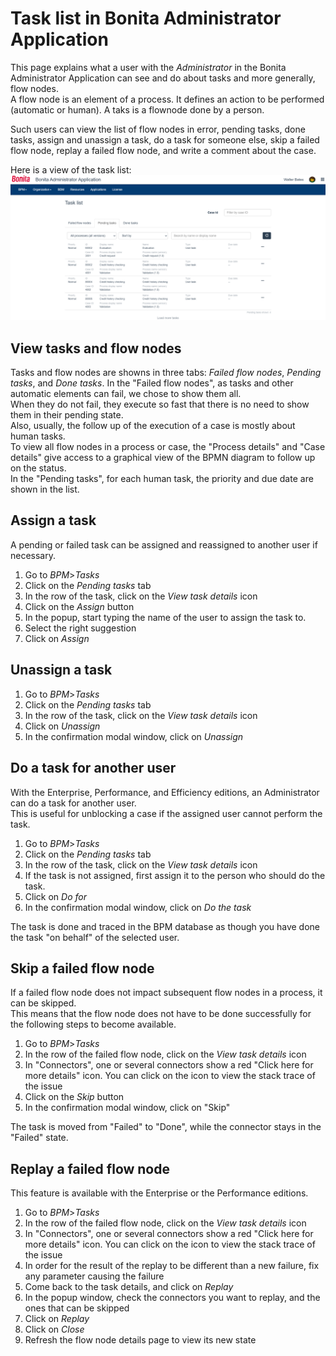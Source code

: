 # Task list in Bonita Administrator Application

This page explains what a user with the _Administrator_ in the Bonita Administrator Application can see and do about tasks and more generally, flow nodes.  
A flow node is an element of a process. It defines an action to be performed (automatic or human). A taks is a flownode done by a person. 

Such users can view the list of flow nodes in error, pending tasks, done tasks, assign and unassign a task, do a task for someone else, skip a failed flow node, replay a failed flow node, and write a comment about the case.

Here is a view of the task list:
![Task list Administrator Application](images/UI2021.1/admin-application-task-list.png)<!--{.img-responsive}-->

## View tasks and flow nodes
Tasks and flow nodes are showns in three tabs: _Failed flow nodes_, _Pending tasks_, and _Done tasks_.
In the "Failed flow nodes", as tasks and other automatic elements can fail, we chose to show them all.  
When they do not fail, they execute so fast that there is no need to show them in their pending state.  
Also, usually, the follow up of the execution of a case is mostly about human tasks.  
To view all flow nodes in a process or case, the "Process details" and "Case details" give access to a graphical view of the BPMN diagram to follow up on the status.  
In the "Pending tasks", for each human task, the priority and due date are shown in the list.

## Assign a task
A pending or failed task can be assigned and reassigned to another user if necessary.
1. Go to _BPM_>_Tasks_
2. Click on the _Pending tasks_ tab
3. In the row of the task, click on the _View task details_ icon
4. Click on the _Assign_ button
5. In the popup, start typing the name of the user to assign the task to.
6. Select the right suggestion
7. Click on _Assign_

## Unassign a task
1. Go to _BPM_>_Tasks_
2. Click on the _Pending tasks_ tab
3. In the row of the task, click on the _View task details_ icon
4. Click on _Unassign_
5. In the confirmation modal window, click on _Unassign_

## Do a task for another user
With the Enterprise, Performance, and Efficiency editions, an Administrator can do a task for another user.  
This is useful for unblocking a case if the assigned user cannot perform the task.

1. Go to _BPM_>_Tasks_
2. Click on the _Pending tasks_ tab
3. In the row of the task, click on the _View task details_ icon
4. If the task is not assigned, first assign it to the person who should do the task.
5. Click on _Do for_
6. In the confirmation modal window, click on _Do the task_

The task is done and traced in the BPM database as though you have done the task "on behalf" of the selected user.

## Skip a failed flow node
If a failed flow node does not impact subsequent flow nodes in a process, it can be skipped.  
This means that the flow node does not have to be done successfully for the following steps to become available.

1. Go to _BPM_>_Tasks_
2. In the row of the failed flow node, click on the _View task details_ icon
3. In "Connectors", one or several connectors show a red "Click here for more details" icon. You can click on the icon to view the stack trace of the issue
4. Click on the _Skip_ button
5. In the confirmation modal window, click on "Skip"

The task is moved from "Failed" to "Done", while the connector stays in the "Failed" state.

## Replay a failed flow node

This feature is available with the Enterprise or the Performance editions.
1. Go to _BPM_>_Tasks_
2. In the row of the failed flow node, click on the _View task details_ icon
3. In "Connectors", one or several connectors show a red "Click here for more details" icon. You can click on the icon to view the stack trace of the issue
4. In order for the result of the replay to be different than a new failure, fix any parameter causing the failure
5. Come back to the task details, and click on _Replay_
6. In the popup window, check the connectors you want to replay, and the ones that can be skipped
7. Click on _Replay_
8. Click on _Close_
9. Refresh the flow node details page to view its new state
